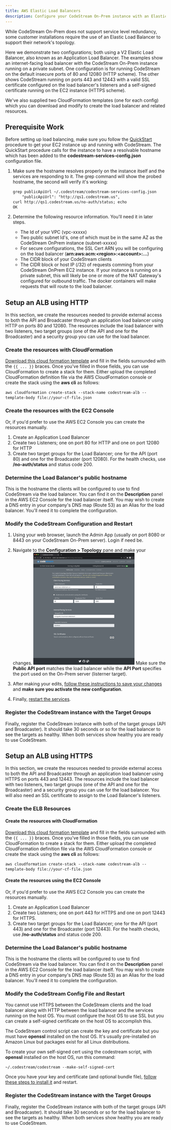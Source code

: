 ```yaml
---
title: AWS Elastic Load Balancers
description: Configure your CodeStream On-Prem instance with an Elastic Load Balancer
---
```


While CodeStream On-Prem does not support service level redundancy, some
customer installations require the use of an Elastic Load Balancer to support
their network's topology.

Here we demonstrate two configurations; both using a V2 Elastic Load Balancer,
also known as an Application Load Balancer. The examples show an internet-facing
load balancer with the CodeStream On-Prem instance running on a private subnet.
One configuration is for running CodeStream on the default insecure ports of 80
and 12080 (HTTP scheme). The other shows CodeStream running on ports 443 and
12443 with a valid SSL certificate configured on the load balancer's listeners
and a self-signed certificate running on the EC2 instance (HTTPS scheme).

We've also supplied two CloudFormation templates (one for each config) which you
can download and modify to create the load balancer and related resources.

## Prerequisite Work

Before setting up load balancing, make sure you follow the [QuickStart](../)
procedure to get your EC2 instance up and running with CodeStream. The
QuickStart procedure calls for the instance to have a resolvable hostname which
has been added to the **codestream-services-config.json** configuration file.

1.  Make sure the hostname resolves properly on the instance itself and the
    services are responding to it. The grep command will show the probed
    hostname, the second will verify it's working:
	```
	grep publicApiUrl ~/.codestream/codestream-services-config.json
		"publicApiUrl": "http://qs1.codestream.us",
	curl http://qs1.codestream.us/no-auth/status; echo
	OK
	```
	
1.  Determine the following resource information. You'll need it in later steps.
    *   The Id of your VPC (vpc-xxxxx)
    *   Two public subnet Id's, one of which must be in the same AZ as the
        CodeStream OnPrem instance (subnet-xxxxx)
    *   For secure configurations, the SSL Cert ARN you will be configuring on
        the load balancer (**arn:aws:acm:\<region\>:\<account\>:...**)
    *   The CIDR block of your CodeStream clients
    *   The CIDR block or host IP (/32) of requests comming from your CodeStream
        OnPrem EC2 instance. If your instance is running on a private subnet,
        this will likely be one or more of the NAT Gateway's configured for
        outbound traffic.  The docker containers will make requests that will
        route to the load balancer.


## Setup an ALB using HTTP

In this section, we create the resources needed to provide external access to
both the API and Broadcaster through an application load balancer using HTTP on
ports 80 and 12080. The resources include the load balancer with two listeners,
two target groups (one of the API and one for the Broadcaster) and a security
group you can use for the load balancer.

### Create the resources with CloudFormation

[Download this cloud formation
template](https://github.com/TeamCodeStream/onprem-install/blob/master/config-templates/single-host-alb-insecure.json)
and fill in the fields surrounded with the `{{ ... }}` braces. Once you've
filled in those fields, you can use CloudFormation to create a stack for them.
Either upload the completed CloudFormation definition file via the AWS
CloudFormation console or create the stack using the **aws cli** as follows:
```
aws cloudformation create-stack --stack-name codestream-alb --template-body file://your-cf-file.json
```

### Create the resources with the EC2 Console

Or, if you'd prefer to use the AWS EC2 Console you can create the resources
manually.

1.	Create an Application Load Balancer
1.  Create two Listeners; one on port 80 for HTTP and one on port 12080 for HTTP
1.  Create two target groups for the Load Balancer; one for the API (port 80)
    and one for the Broadcaster (port 12080).  For the health checks, use
    **/no-auth/status** and status code 200.

### Determine the Load Balancer's public hostname

This is the hostname the clients will be configured to use to find CodeStream
via the load balancer. You can find it on the **Description** panel in the AWS
EC2 Console for the load balancer itself.  You may wish to create a DNS entry in
your company's DNS map (Route 53) as an Alias for the load balancer. You'll need
it to complete the configuration.

### Modify the CodeStream Configuration and Restart

1.  Using your web browser, launch the Admin App (usually on port 8080 or 8443
    on your CodeStream On-Prem server). Login if need be.

1.  Navigate to the **Configuration > Topology** pane and make your changes.
    <img src="../assets/images/adminapp/orig/CfgTopology.png" height="350" />
    Make sure the **Public API port** matches the load balancer while the **API
    Port** specifies the port used on the On-Prem server (listerner target).

1.  After making your edits, [follow these instructions to save your
    changes](../adminapp/#saving-and-activating-changes) and **make sure you
    activate the new configuration**.

1.  Finally, [restart the services](../configs/single-host-linux/#retart-the-services).

### Register the CodeStream instance with the Target Groups

Finally, register the CodeStream instance with both of the target groups (API
and Broadcaster). It should take 30 seconds or so for the load balancer to see
the targets as healthy. When both services show healthy you are ready to use
CodeStream.


## Setup an ALB using HTTPS

In this section, we create the resources needed to provide external access to
both the API and Broadcaster through an application load balancer using HTTPS on
ports 443 and 12443. The resources include the load balancer with two listeners,
two target groups (one of the API and one for the Broadcaster) and a security
group you can use for the load balancer. You will also need an SSL certificate
to assign to the Load Balancer's listeners.

### Create the ELB Resources

#### Create the resources with CloudFormation

[Download this cloud formation
template](https://github.com/TeamCodeStream/onprem-install/blob/master/config-templates/single-host-alb-secure.json)
and fill in the fields surrounded with the `{{ ... }}` braces. Once you've
filled in those fields, you can use CloudFormation to create a stack for them.
Either upload the completed CloudFormation definition file via the AWS
CloudFormation console or create the stack using the **aws cli** as follows:
```
aws cloudformation create-stack --stack-name codestream-alb --template-body file://your-cf-file.json
```

#### Create the resources using the EC2 Console

Or, if you'd prefer to use the AWS EC2 Console you can create the resources
manually.

1.	Create an Application Load Balancer
1.  Create two Listeners; one on port 443 for HTTPS and one on port 12443 for
    HTTPS.
1.  Create two target groups for the Load Balancer; one for the API (port 443)
    and one for the Broadcaster (port 12443).  For the health checks, use
    **/no-auth/status** and status code 200.

### Determine the Load Balancer's public hostname

This is the hostname the clients will be configured to use to find CodeStream
via the load balancer. You can find it on the **Description** panel in the AWS
EC2 Console for the load balancer itself.  You may wish to create a DNS entry in
your company's DNS map (Route 53) as an Alias for the load balancer. You'll need
it to complete the configuration.

### Modify the CodeStream Config File and Restart

You cannot use HTTPS between the CodeStream clients and the load balancer along
with HTTP between the load balancer and the services running on the host OS. You
must configure the host OS to use SSL but you can create a self-signed
certificate on the host OS to accomplish this.

The CodeStream control script can create the key and certificate but you must
have **openssl** installed on the host OS. It's usually pre-installed on Amazon
Linux but packages exist for all Linux distributions.

To create your own self-signed cert using the codestream script, with
**openssl** installed on the host OS, run this command:
```
~/.codestream/codestream --make-self-signed-cert
```

Once you have your key and certificate (and optional bundle file), [follow these
steps to install it](ssl) and restart.

### Register the CodeStream instance with the Target Groups

Finally, register the CodeStream instance with both of the target groups (API
and Broadcaster). It should take 30 seconds or so for the load balancer to see
the targets as healthy. When both services show healthy you are ready to use
CodeStream.
